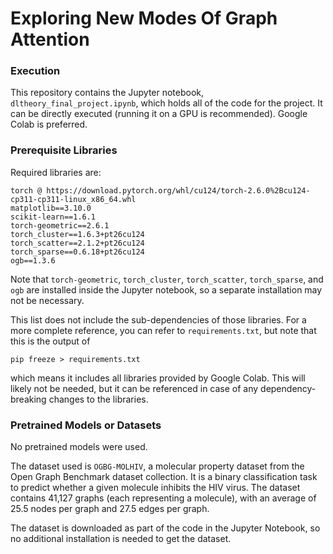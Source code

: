 # Exploring New Modes Of Graph Attention

### Execution

This repository contains the Jupyter notebook, `dltheory_final_project.ipynb`, which holds all of the code for the project. It can be directly executed (running it on a GPU is recommended). Google Colab is preferred.

### Prerequisite Libraries

Required libraries are:
```
torch @ https://download.pytorch.org/whl/cu124/torch-2.6.0%2Bcu124-cp311-cp311-linux_x86_64.whl
matplotlib==3.10.0
scikit-learn==1.6.1
torch-geometric==2.6.1
torch_cluster==1.6.3+pt26cu124
torch_scatter==2.1.2+pt26cu124
torch_sparse==0.6.18+pt26cu124
ogb==1.3.6
```
Note that `torch-geometric`, `torch_cluster`, `torch_scatter`, `torch_sparse`, and `ogb` are installed inside the Jupyter notebook, so a separate installation may not be necessary.

This list does not include the sub-dependencies of those libraries. For a more complete reference, you can refer to `requirements.txt`, but note that this is the output of 
```
pip freeze > requirements.txt
```
which means it includes all libraries provided by Google Colab. This will likely not be needed, but it can be referenced in case of any dependency-breaking changes to the libraries.

### Pretrained Models or Datasets

No pretrained models were used.

The dataset used is `OGBG-MOLHIV`, a molecular property dataset from the Open Graph Benchmark dataset collection. It is a binary classification task to predict whether a given molecule inhibits the HIV virus. The dataset contains 41,127 graphs (each representing a molecule), with an average of 25.5 nodes per graph and 27.5 edges per graph.

The dataset is downloaded as part of the code in the Jupyter Notebook, so no additional installation is needed to get the dataset.
